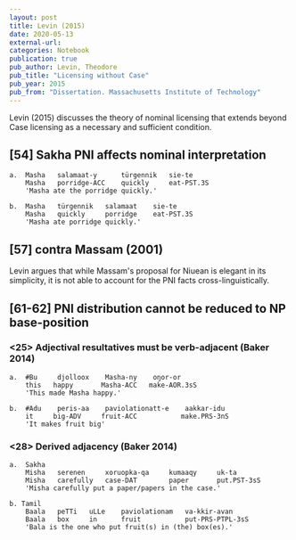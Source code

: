 ```yaml
---
layout: post
title: Levin (2015)
date: 2020-05-13
external-url:
categories: Notebook
publication: true
pub_author: Levin, Theodore
pub_title: "Licensing without Case"
pub_year: 2015
pub_from: "Dissertation. Massachusetts Institute of Technology"
---
```


Levin (2015) discusses the theory of nominal licensing that extends beyond Case licensing as a necessary and sufficient condition.

## [54] Sakha PNI affects nominal interpretation

    a.  Masha   salamaat-y      türgennik   sie-te
        Masha   porridge-ACC    quickly     eat-PST.3S
        'Masha ate the porridge quickly.'

    b.  Masha   türgennik   salamaat    sie-te
        Masha   quickly     porridge    eat-PST.3S
        'Masha ate porridge quickly.'

## [57] contra Massam (2001)

Levin argues that while Massam's proposal for Niuean is elegant in its simplicity, it is not able to account for the PNI facts cross-linguistically.

## [61-62] PNI distribution cannot be reduced to NP base-position

### <25> Adjectival resultatives must be verb-adjacent (Baker 2014)

    a.  #Bu     djolloox    Masha-ny    oŋor-or
        this   happy       Masha-ACC   make-AOR.3sS
        'This made Masha happy.'

    b.  #Adu    peris-aa    paviolationatt-e    aakkar-idu
        it     big-ADV     fruit-ACC           make.PRS-3nS
        'It makes fruit big'

### <28> Derived adjacency (Baker 2014)

    a.  Sakha
        Misha   serenen     xoruopka-qa     kumaaqy     uk-ta
        Misha   carefully   case-DAT        paper       put.PST-3sS
        'Misha carefully put a paper/papers in the case.'

    b. Tamil
        Baala   peTTi   uLLe    paviolationam   va-kkir-avan
        Baala   box     in      fruit           put-PRS-PTPL-3sS
        'Bala is the one who put fruit(s) in (the) box(es).'
